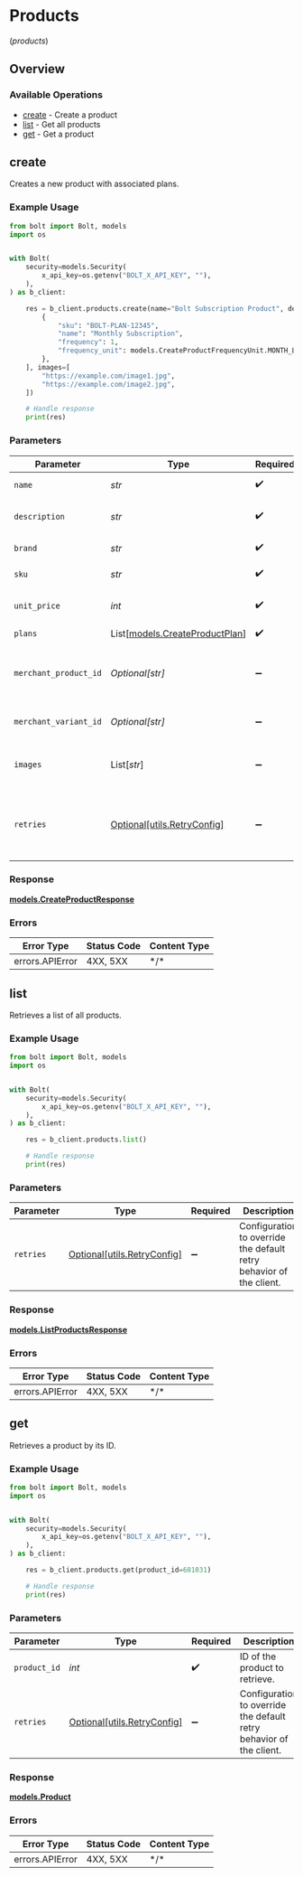 # Products
(*products*)

## Overview

### Available Operations

* [create](#create) - Create a product
* [list](#list) - Get all products
* [get](#get) - Get a product

## create

Creates a new product with associated plans.

### Example Usage

```python
from bolt import Bolt, models
import os


with Bolt(
    security=models.Security(
        x_api_key=os.getenv("BOLT_X_API_KEY", ""),
    ),
) as b_client:

    res = b_client.products.create(name="Bolt Subscription Product", description="This is a subscription product.", brand="Bolt", sku="BOLT-12345", unit_price=1999, plans=[
        {
            "sku": "BOLT-PLAN-12345",
            "name": "Monthly Subscription",
            "frequency": 1,
            "frequency_unit": models.CreateProductFrequencyUnit.MONTH_LOWER,
        },
    ], images=[
        "https://example.com/image1.jpg",
        "https://example.com/image2.jpg",
    ])

    # Handle response
    print(res)

```

### Parameters

| Parameter                                                              | Type                                                                   | Required                                                               | Description                                                            | Example                                                                |
| ---------------------------------------------------------------------- | ---------------------------------------------------------------------- | ---------------------------------------------------------------------- | ---------------------------------------------------------------------- | ---------------------------------------------------------------------- |
| `name`                                                                 | *str*                                                                  | :heavy_check_mark:                                                     | Name of the product.                                                   | Bolt Subscription Product                                              |
| `description`                                                          | *str*                                                                  | :heavy_check_mark:                                                     | Description of the product.                                            | This is a subscription product.                                        |
| `brand`                                                                | *str*                                                                  | :heavy_check_mark:                                                     | Brand of the product.                                                  | Bolt                                                                   |
| `sku`                                                                  | *str*                                                                  | :heavy_check_mark:                                                     | SKU of the product.                                                    | BOLT-12345                                                             |
| `unit_price`                                                           | *int*                                                                  | :heavy_check_mark:                                                     | Unit price of the product in cents.                                    | 1999                                                                   |
| `plans`                                                                | List[[models.CreateProductPlan](../../models/createproductplan.md)]    | :heavy_check_mark:                                                     | N/A                                                                    |                                                                        |
| `merchant_product_id`                                                  | *Optional[str]*                                                        | :heavy_minus_sign:                                                     | ID for the product; if missing, global plans are created               |                                                                        |
| `merchant_variant_id`                                                  | *Optional[str]*                                                        | :heavy_minus_sign:                                                     | ID for the product variant                                             |                                                                        |
| `images`                                                               | List[*str*]                                                            | :heavy_minus_sign:                                                     | Array of image URLs for the product.                                   | [<br/>"https://example.com/image1.jpg",<br/>"https://example.com/image2.jpg"<br/>] |
| `retries`                                                              | [Optional[utils.RetryConfig]](../../models/utils/retryconfig.md)       | :heavy_minus_sign:                                                     | Configuration to override the default retry behavior of the client.    |                                                                        |

### Response

**[models.CreateProductResponse](../../models/createproductresponse.md)**

### Errors

| Error Type      | Status Code     | Content Type    |
| --------------- | --------------- | --------------- |
| errors.APIError | 4XX, 5XX        | \*/\*           |

## list

Retrieves a list of all products.

### Example Usage

```python
from bolt import Bolt, models
import os


with Bolt(
    security=models.Security(
        x_api_key=os.getenv("BOLT_X_API_KEY", ""),
    ),
) as b_client:

    res = b_client.products.list()

    # Handle response
    print(res)

```

### Parameters

| Parameter                                                           | Type                                                                | Required                                                            | Description                                                         |
| ------------------------------------------------------------------- | ------------------------------------------------------------------- | ------------------------------------------------------------------- | ------------------------------------------------------------------- |
| `retries`                                                           | [Optional[utils.RetryConfig]](../../models/utils/retryconfig.md)    | :heavy_minus_sign:                                                  | Configuration to override the default retry behavior of the client. |

### Response

**[models.ListProductsResponse](../../models/listproductsresponse.md)**

### Errors

| Error Type      | Status Code     | Content Type    |
| --------------- | --------------- | --------------- |
| errors.APIError | 4XX, 5XX        | \*/\*           |

## get

Retrieves a product by its ID.

### Example Usage

```python
from bolt import Bolt, models
import os


with Bolt(
    security=models.Security(
        x_api_key=os.getenv("BOLT_X_API_KEY", ""),
    ),
) as b_client:

    res = b_client.products.get(product_id=681031)

    # Handle response
    print(res)

```

### Parameters

| Parameter                                                           | Type                                                                | Required                                                            | Description                                                         |
| ------------------------------------------------------------------- | ------------------------------------------------------------------- | ------------------------------------------------------------------- | ------------------------------------------------------------------- |
| `product_id`                                                        | *int*                                                               | :heavy_check_mark:                                                  | ID of the product to retrieve.                                      |
| `retries`                                                           | [Optional[utils.RetryConfig]](../../models/utils/retryconfig.md)    | :heavy_minus_sign:                                                  | Configuration to override the default retry behavior of the client. |

### Response

**[models.Product](../../models/product.md)**

### Errors

| Error Type      | Status Code     | Content Type    |
| --------------- | --------------- | --------------- |
| errors.APIError | 4XX, 5XX        | \*/\*           |